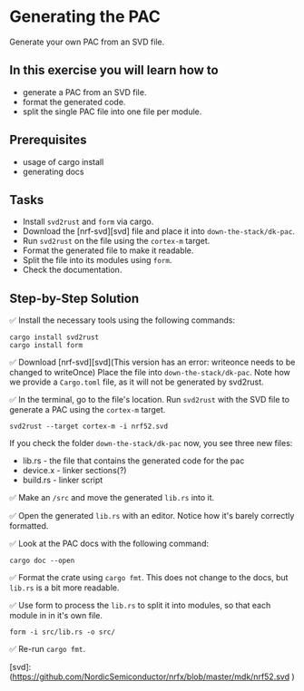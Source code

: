 # Generating the PAC

Generate your own PAC from an SVD file. 

## In this exercise you will learn how to
* generate a PAC from an SVD file.
* format the generated code. 
* split the single PAC file into one file per module.

## Prerequisites
* usage of cargo install
* generating docs

## Tasks
* Install `svd2rust` and `form` via cargo. 
* Download the [nrf-svd][svd] file and place it into `down-the-stack/dk-pac`.
* Run `svd2rust` on the file using the `cortex-m` target. 
* Format the generated file to make it readable. 
* Split the file into its modules using `form`.
* Check the documentation. 

## Step-by-Step Solution


✅ Install the necessary tools using the following commands:

```terminal
cargo install svd2rust
cargo install form
```

✅ Download [nrf-svd][svd](This version has an error: writeonce needs to be changed to writeOnce)
Place the file into `down-the-stack/dk-pac`. Note how we provide a `Cargo.toml` file, as it will not be generated by svd2rust.

✅ In the terminal, go to the file's location. Run `svd2rust` with the SVD file to generate a PAC using the `cortex-m` target.

```
svd2rust --target cortex-m -i nrf52.svd
```
If you check the folder `down-the-stack/dk-pac` now, you see three new files:
* lib.rs - the file that contains the generated code for the pac
* device.x - linker sections(?)
* build.rs - linker script

✅ Make an `/src` and move the generated `lib.rs` into it.

✅ Open the generated `lib.rs` with an editor.
Notice how it's barely correctly formatted.

✅ Look at the PAC docs with the following command:

```terminal
cargo doc --open
```

✅ Format the crate using `cargo fmt`. 
This does not change to the docs, but `lib.rs` is a bit more readable.

✅ Use form to process the `lib.rs` to split it into modules, so that each module in in it's own file. 

```terminal
form -i src/lib.rs -o src/ 
```

✅ Re-run `cargo fmt`. 

[svd]: (https://github.com/NordicSemiconductor/nrfx/blob/master/mdk/nrf52.svd )